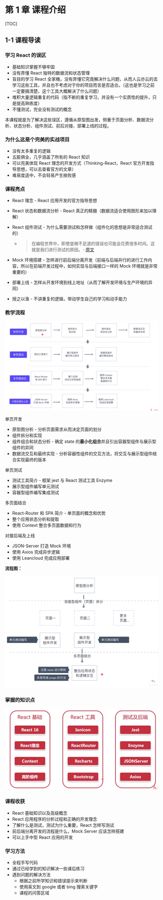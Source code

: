 # 第 1 章 课程介绍

[TOC]

## 1-1 课程导读

### 学习 React 的误区

- 基础知识掌握不够牢固
- 没有弄懂 React 独特的数据流和状态管理
- 盲目的学习 React 全家桶，没有弄懂它究竟解决什么问题，从而人云亦云的去学习这些工具，并且也不考虑对于你的项目而言是否适合。（这也是学习之前一定要搞清楚，这个工具大概解决了什么问题）
- 堆积大量逻辑重复的代码（指不断的重复学习，并没有一个实质性的提升，只是提高熟练度）
- 不懂测试，完全没有测试的概念

本课程就是为了解决这些误区，遵循从原型图出发，侧重于页面分析、数据流分析、状态分析、组件测试、前后对接、部署上线的过程。



### 为什么这是个完美的实战项目

- 没有太多重复的逻辑
- 五脏俱全，几乎涵盖了所有的 React 知识
- 可以完美体现 React 理念的开发方式（Thinking-React，React 官方开发指导思想，可以去查看官方的文章）
- 难易度适中，不会轻易产生挫败感



### 课程亮点

- React 理念 - React 应用开发的官方指导思想

- React 状态和数据流分析 - React 真正的精髓（数据流适合使用图形来加以理解）

- React 组件测试 - 为什么需要测试和怎样做（组件化的思想是非常适合测试的）

  - > 在编程世界中，即使是微不足道的错误也可能会花费很多时间。这就是我们进行测试的原因。- [原文](https://baijiahao.baidu.com/s?id=1620078606603592382&wfr=spider&for=pc)

- Mock 环境搭建 - 怎样进行前后端分离开发（前端与后端并行的进行工作内容，所以在前端开发过程中，如何实现与后端接口一样的 Mock 环境就是非常重要的）

- 部署上线 - 怎样从开发环境到线上地址（从而了解开发环境与生产环境的异同）

- 授之以渔 - 不讲重复的逻辑，带动学生自己的学习和动手能力



### 教学流程

![1552359431339](assets/1552359431339.png)

单页开发

- 原型图分析 - 分析页面需求从而决定页面的划分
- 组件拆分和实现
- 组件组合和状态分析 - 确定 state 的**最小化组合**并且引出容器型组件与展示型组件的异同
- 数据流交互和最终实现 - 分析容器性组件的交互方法，将交互与展示型组件结合实现最终的版本

单页测试

- 测试工具简介 - 框架 jest 与 React 测试工具 Enzyme
- 展示型组件编写单元测试
- 容器型组件编写集成测试

多页面结合

- React-Router 和 SPA 简介 - 单页面的概念和优势
- 整个应用状态分析和提取
- 使用 Context 整合多页面数据和行为

对接后端及上线

- JSON-Server 打造 Mock 环境
- 使用 Axios 完成异步逻辑
- 使用 Leancloud 完成应用部署



**流程图：**

![1552360291650](assets/1552360291650.png)



### 掌握的知识点

![1552360390752](assets/1552360390752.png)



### 课程收获

- React 基础知识以及高级概念
- React 应用程序的分析过程和正确的开发理念
- 了解什么是测试，测试为什么重要，React 怎样写测试
- 前后端分离开发的流程是什么，Mock Server 应该怎样搭建
- 可以上手中型 React 应用的开发



### 学习方法

- 全程手写代码
- 通过已经学到的知识解决一些课后练习
- 遇到问题的解决方法
  - 根据之前所学知识和错误提示来判断
  - 使用英文到 google 或者 bing 搜索关键字
  - 课程的问答区域





